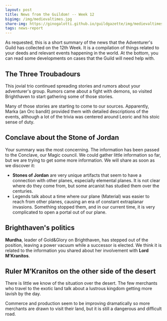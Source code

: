 ```yaml
---
layout: post
title: News from the Guildom! -- Week 12
bigimg: /img/medievaltimes.jpg
share-img: https://ginogalotti.github.io/guildgazette/img/medievaltimes
tags: news-report
---
```


As requested, this is a short summary of the news that the Adventurer's Guild has collected on the 12th Week. It is a compilation of things related to your deeds and relevant events happening in the world. At the bottom, you can read some developments on cases that the Guild will need help with.

## The Three Troubadours

This jovial trio continued spreading stories and rumors about your adventurer's group. Rumors came about a fight with demons, so visited Brighthaven to start gathering some of those stories.

Many of those stories are starting to come to our sources. Apparently, Marka (an Orc bandit) provided them with detailed descriptions of the events, although a lot of the trivia was centered around Leoric and his stoic sense of duty. 

## Conclave about the Stone of Jordan

Your summary was the most concerning. The information has been passed to the Conclave, our Magic council. We could gather little information so far, but we are trying to get some more information. We will share as soon as we discover it:

* **Stones of Jordan** are very unique artifacts that seem to have a connection with other planes, especially elemental planes. It is not clear where do they come from, but some arcanist has studied them over the centuries.
* Legends talk about a time where our plane (Material) was easier to reach from other planes, causing an era of constant extraplanar invasions. Something stopped them, and in our current time, it is very complicated to open a portal out of our plane.

## Brighthaven's politics 

**Murdha**, leader of Gold&Glory on Brighthaven, has stepped out of the position, leaving a power vacuum while a successor is elected. We think it is related to the information you shared about her involvement with **Lord M’Kranitos**.

## Ruler M’Kranitos on the other side of the desert

There is little we know of the situation over the desert. The few merchants who travel to the exotic land talk about a lustrous kingdom getting more lavish by the day. 

Commerce and production seem to be improving dramatically so more merchants are drawn to visit their land, but it is still a dangerous and difficult road.